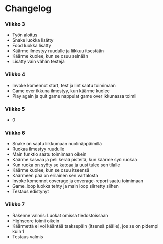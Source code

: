 # Changelog
### Viikko 3
- Työn aloitus
- Snake luokka lisätty
- Food luokka lisätty
- Käärme ilmestyy ruudulle ja liikkuu itsestään
- Käärme kuolee, kun se osuu seinään
- Lisätty vain vähän testejä
### Viikko 4
- Invoke komennot start, test ja lint saatu toimimaan
- Game over ikkuna ilmestyy, kun käärme kuolee
- Play again ja quit game nappulat game over ikkunassa toimii
### Viikko 5
- 0
### Viikko 6
- Snake on saatu liikkumaan nuolinäppäimillä
- Ruokaa ilmestyy ruudulle
- Main funktio saatu toimimaan oikein
- Käärme kasvaa ja peli kerää pisteitä, kun käärme syö ruokaa 
- Kun ruoka on syöty se katoaa ja uusi tulee sen tilalle
- Käärme kuolee, kun se osuu itseensä
- Käärmeen pää on erilainen sen vartalosta
- Invoke komennot coverage ja coverage-report saatu toimimaan
- Game_loop luokka tehty ja main loop siirretty siihen
- Testaus edistynyt
### Viikko 7
- Rakenne valmis: Luokat omissa tiedostoissaan
- Highscore toimii oikein
- Käärmettä ei voi kääntää taaksepäin (itsensä päälle), jos se on pidempi kuin 1
- Testaus valmis
